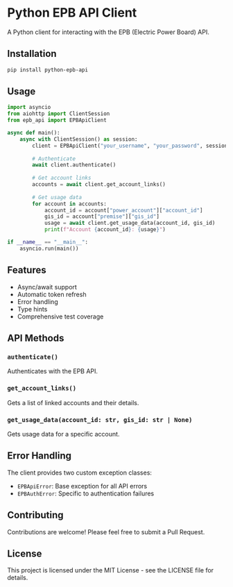 # Python EPB API Client

A Python client for interacting with the EPB (Electric Power Board) API.

## Installation

```bash
pip install python-epb-api
```

## Usage

```python
import asyncio
from aiohttp import ClientSession
from epb_api import EPBApiClient

async def main():
    async with ClientSession() as session:
        client = EPBApiClient("your_username", "your_password", session)
        
        # Authenticate
        await client.authenticate()
        
        # Get account links
        accounts = await client.get_account_links()
        
        # Get usage data
        for account in accounts:
            account_id = account["power_account"]["account_id"]
            gis_id = account["premise"]["gis_id"]
            usage = await client.get_usage_data(account_id, gis_id)
            print(f"Account {account_id}: {usage}")

if __name__ == "__main__":
    asyncio.run(main())
```

## Features

- Async/await support
- Automatic token refresh
- Error handling
- Type hints
- Comprehensive test coverage

## API Methods

### `authenticate()`

Authenticates with the EPB API.

### `get_account_links()`

Gets a list of linked accounts and their details.

### `get_usage_data(account_id: str, gis_id: str | None)`

Gets usage data for a specific account.

## Error Handling

The client provides two custom exception classes:

- `EPBApiError`: Base exception for all API errors
- `EPBAuthError`: Specific to authentication failures

## Contributing

Contributions are welcome! Please feel free to submit a Pull Request.

## License

This project is licensed under the MIT License - see the LICENSE file for details. 